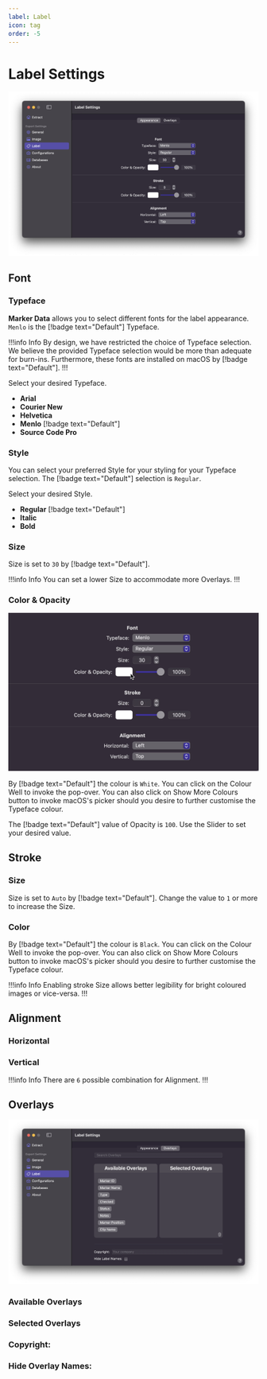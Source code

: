 ```yaml
---
label: Label
icon: tag
order: -5
---
```

# Label Settings

![Label Settings](/assets/md-label-settings.png)

## Font

### Typeface

**Marker Data** allows you to select different fonts for the label appearance. `Menlo` is the [!badge text="Default"] Typeface.

!!!info Info
By design, we have restricted the choice of Typeface selection. We believe the provided Typeface selection would be more than adequate for burn-ins. Furthermore, these fonts are installed on macOS by [!badge text="Default"].
!!!

Select your desired Typeface.
- **Arial**
- **Courier New**
- **Helvetica**
- **Menlo** [!badge text="Default"]
- **Source Code Pro**

### Style

You can select your preferred Style for your styling for your Typeface selection. The [!badge text="Default"] selection is `Regular`.

Select your desired Style.
- **Regular** [!badge text="Default"]
- **Italic**
- **Bold**

### Size

Size is set to `30` by [!badge text="Default"].

!!!info Info
You can set a lower Size to accommodate more Overlays.
!!!

### Color & Opacity

![](/assets/md-label-settings_01.gif)

By [!badge text="Default"] the colour is `White`. You can click on the Colour Well to invoke the pop-over. You can also click on Show More Colours button to invoke macOS's picker should you desire to further customise the Typeface colour.

The [!badge text="Default"] value of Opacity is `100`. Use the Slider to set your desired value.

## Stroke

### Size

Size is set to `Auto` by [!badge text="Default"]. Change the value to `1` or more to increase the Size.

### Color

By [!badge text="Default"] the colour is `Black`. You can click on the Colour Well to invoke the pop-over. You can also click on Show More Colours button to invoke macOS's picker should you desire to further customise the Typeface colour.

!!!info Info
Enabling stroke Size allows better legibility for bright coloured images or vice-versa.
!!!

## Alignment

### Horizontal

### Vertical

!!!info Info
There are `6` possible combination for Alignment.
!!!

## Overlays

![](/assets/md-label-overlays-settings.png)

### Available Overlays

### Selected Overlays

### Copyright:

### Hide Overlay Names:
